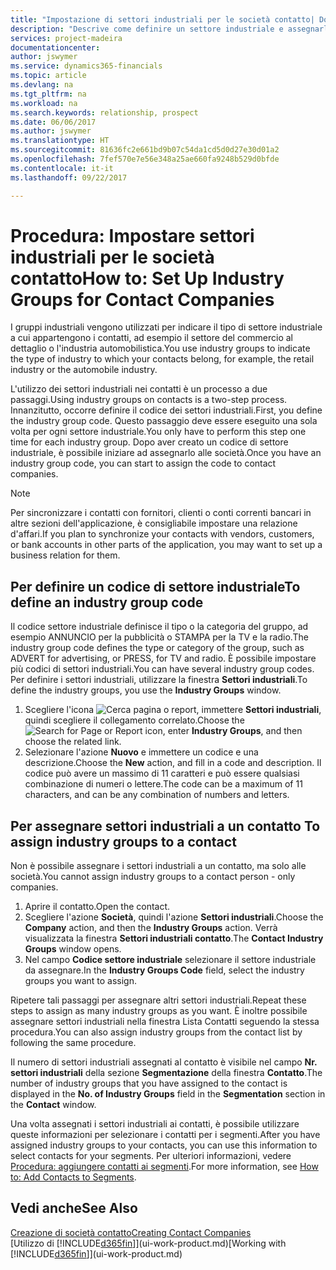 ```yaml
---
title: "Impostazione di settori industriali per le società contatto| Documenti Microsoft"
description: "Descrive come definire un settore industriale e assegnarlo a una società contatto, ad esempio il settore del commercio al dettaglio o dell'industria automobilistica."
services: project-madeira
documentationcenter: 
author: jswymer
ms.service: dynamics365-financials
ms.topic: article
ms.devlang: na
ms.tgt_pltfrm: na
ms.workload: na
ms.search.keywords: relationship, prospect
ms.date: 06/06/2017
ms.author: jswymer
ms.translationtype: HT
ms.sourcegitcommit: 81636fc2e661bd9b07c54da1cd5d0d27e30d01a2
ms.openlocfilehash: 7fef570e7e56e348a25ae660fa9248b529d0bfde
ms.contentlocale: it-it
ms.lasthandoff: 09/22/2017

---
```

# <a name="how-to-set-up-industry-groups-for-contact-companies"></a><span data-ttu-id="6b6ff-103">Procedura: Impostare settori industriali per le società contatto</span><span class="sxs-lookup"><span data-stu-id="6b6ff-103">How to: Set Up Industry Groups for Contact Companies</span></span>
<span data-ttu-id="6b6ff-104">I gruppi industriali vengono utilizzati per indicare il tipo di settore industriale a cui appartengono i contatti, ad esempio il settore del commercio al dettaglio o l'industria automobilistica.</span><span class="sxs-lookup"><span data-stu-id="6b6ff-104">You use industry groups to indicate the type of industry to which your contacts belong, for example, the retail industry or the automobile industry.</span></span>

<span data-ttu-id="6b6ff-105">L'utilizzo dei settori industriali nei contatti è un processo a due passaggi.</span><span class="sxs-lookup"><span data-stu-id="6b6ff-105">Using industry groups on contacts is a two-step process.</span></span> <span data-ttu-id="6b6ff-106">Innanzitutto, occorre definire il codice dei settori industriali.</span><span class="sxs-lookup"><span data-stu-id="6b6ff-106">First, you define the industry group code.</span></span> <span data-ttu-id="6b6ff-107">Questo passaggio deve essere eseguito una sola volta per ogni settore industriale.</span><span class="sxs-lookup"><span data-stu-id="6b6ff-107">You only have to perform this step one time for each industry group.</span></span> <span data-ttu-id="6b6ff-108">Dopo aver creato un codice di settore industriale, è possibile iniziare ad assegnarlo alle società.</span><span class="sxs-lookup"><span data-stu-id="6b6ff-108">Once you have an industry group code, you can start to assign the code to contact companies.</span></span>

> [!NOTE]  
>   <span data-ttu-id="6b6ff-109">Per sincronizzare i contatti con fornitori, clienti o conti correnti bancari in altre sezioni dell'applicazione, è consigliabile impostare una relazione d'affari.</span><span class="sxs-lookup"><span data-stu-id="6b6ff-109">If you plan to synchronize your contacts with vendors, customers, or bank accounts in other parts of the application, you may want to set up a business relation for them.</span></span>

## <a name="to-define-an-industry-group-code"></a><span data-ttu-id="6b6ff-110">Per definire un codice di settore industriale</span><span class="sxs-lookup"><span data-stu-id="6b6ff-110">To define an industry group code</span></span>
<span data-ttu-id="6b6ff-111">Il codice settore industriale definisce il tipo o la categoria del gruppo, ad esempio ANNUNCIO per la pubblicità o STAMPA per la TV e la radio.</span><span class="sxs-lookup"><span data-stu-id="6b6ff-111">The industry group code defines the type or category of the group, such as ADVERT for advertising, or PRESS, for TV and radio.</span></span> <span data-ttu-id="6b6ff-112">È possibile impostare più codici di settori industriali.</span><span class="sxs-lookup"><span data-stu-id="6b6ff-112">You can have several industry group codes.</span></span> <span data-ttu-id="6b6ff-113">Per definire i settori industriali, utilizzare la finestra **Settori industriali**.</span><span class="sxs-lookup"><span data-stu-id="6b6ff-113">To define the industry groups, you use the **Industry Groups** window.</span></span>

1. <span data-ttu-id="6b6ff-114">Scegliere l'icona ![Cerca pagina o report](media/ui-search/search_small.png "icona Cerca pagina o report"), immettere **Settori industriali**, quindi scegliere il collegamento correlato.</span><span class="sxs-lookup"><span data-stu-id="6b6ff-114">Choose the ![Search for Page or Report](media/ui-search/search_small.png "Search for Page or Report icon") icon, enter **Industry Groups**, and then choose the related link.</span></span>
2. <span data-ttu-id="6b6ff-115">Selezionare l'azione **Nuovo** e immettere un codice e una descrizione.</span><span class="sxs-lookup"><span data-stu-id="6b6ff-115">Choose the **New** action, and fill in a code and description.</span></span> <span data-ttu-id="6b6ff-116">Il codice può avere un massimo di 11 caratteri e può essere qualsiasi combinazione di numeri o lettere.</span><span class="sxs-lookup"><span data-stu-id="6b6ff-116">The code can be a maximum of 11 characters, and can be any combination of numbers and letters.</span></span>

## <span data-ttu-id="6b6ff-117"><a name="AssignIndustryGroupContact"></a> Per assegnare settori industriali a un contatto</span><span class="sxs-lookup"><span data-stu-id="6b6ff-117"><a name="AssignIndustryGroupContact"></a> To assign industry groups to a contact</span></span>
<span data-ttu-id="6b6ff-118">Non è possibile assegnare i settori industriali a un contatto, ma solo alle società.</span><span class="sxs-lookup"><span data-stu-id="6b6ff-118">You cannot assign industry groups to a contact person - only companies.</span></span>

1. <span data-ttu-id="6b6ff-119">Aprire il contatto.</span><span class="sxs-lookup"><span data-stu-id="6b6ff-119">Open the contact.</span></span>
2. <span data-ttu-id="6b6ff-120">Scegliere l'azione **Società**, quindi l'azione **Settori industriali**.</span><span class="sxs-lookup"><span data-stu-id="6b6ff-120">Choose the **Company** action, and then the **Industry Groups** action.</span></span> <span data-ttu-id="6b6ff-121">Verrà visualizzata la finestra **Settori industriali contatto**.</span><span class="sxs-lookup"><span data-stu-id="6b6ff-121">The **Contact Industry Groups** window opens.</span></span>
3. <span data-ttu-id="6b6ff-122">Nel campo **Codice settore industriale** selezionare il settore industriale da assegnare.</span><span class="sxs-lookup"><span data-stu-id="6b6ff-122">In the **Industry Groups Code** field, select the industry groups you want to assign.</span></span>

<span data-ttu-id="6b6ff-123">Ripetere tali passaggi per assegnare altri settori industriali.</span><span class="sxs-lookup"><span data-stu-id="6b6ff-123">Repeat these steps to assign as many industry groups as you want.</span></span> <span data-ttu-id="6b6ff-124">È inoltre possibile assegnare settori industriali nella finestra Lista Contatti seguendo la stessa procedura.</span><span class="sxs-lookup"><span data-stu-id="6b6ff-124">You can also assign industry groups from the contact list by following the same procedure.</span></span>

<span data-ttu-id="6b6ff-125">Il numero di settori industriali assegnati al contatto è visibile nel campo **Nr. settori industriali** della sezione **Segmentazione** della finestra **Contatto**.</span><span class="sxs-lookup"><span data-stu-id="6b6ff-125">The number of industry groups that you have assigned to the contact is displayed in the **No. of Industry Groups** field in the **Segmentation** section in the **Contact** window.</span></span>

<span data-ttu-id="6b6ff-126">Una volta assegnati i settori industriali ai contatti, è possibile utilizzare queste informazioni per selezionare i contatti per i segmenti.</span><span class="sxs-lookup"><span data-stu-id="6b6ff-126">After you have assigned industry groups to your contacts, you can use this information to select contacts for your segments.</span></span> <span data-ttu-id="6b6ff-127">Per ulteriori informazioni, vedere [Procedura: aggiungere contatti ai segmenti](marketing-add-contact-segment.md).</span><span class="sxs-lookup"><span data-stu-id="6b6ff-127">For more information, see [How to: Add Contacts to Segments](marketing-add-contact-segment.md).</span></span>

## <a name="see-also"></a><span data-ttu-id="6b6ff-128">Vedi anche</span><span class="sxs-lookup"><span data-stu-id="6b6ff-128">See Also</span></span>
[<span data-ttu-id="6b6ff-129">Creazione di società contatto</span><span class="sxs-lookup"><span data-stu-id="6b6ff-129">Creating Contact Companies</span></span>](marketing-create-contact-companies.md)  
<span data-ttu-id="6b6ff-130">[Utilizzo di [!INCLUDE[d365fin](includes/d365fin_md.md)]](ui-work-product.md)</span><span class="sxs-lookup"><span data-stu-id="6b6ff-130">[Working with [!INCLUDE[d365fin](includes/d365fin_md.md)]](ui-work-product.md)</span></span>

